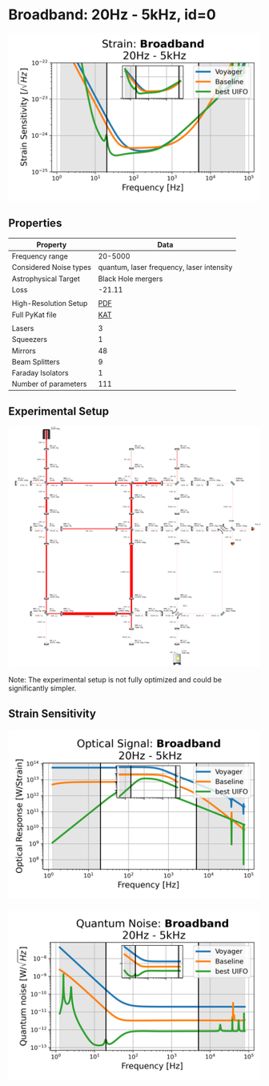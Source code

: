 # Broadband: 20Hz - 5kHz, id=0
<p align="center"><img src="strain.png" alt="Plot of Strain" width="666px"></p>

## Properties
| Property                              | Data                                                       |
| ------------------------------------- | ----------------------------------------------------------------- |
| Frequency range                   | 20-5000 |
| Considered Noise types                   | quantum, laser frequency, laser intensity |
| Astrophysical Target                   | Black Hole mergers |
| Loss               | -21.11 |
|               |  |
| High-Resolution Setup | [PDF](setup.pdf) |
| Full PyKat file       | [KAT](CFGS_5_-21.11_111_9002970130_0_7717157024.txt) |
|               |  |
| Lasers |  3 |
| Squeezers |  1 |
| Mirrors |  48 |
| Beam Splitters |  9 |
| Faraday Isolators |  1 |
| Number of parameters  | 111 |
## Experimental Setup
<p align="center"><img src="setup.png" alt="setup" width="666px"></p>

Note: The experimental setup is not fully optimized and could be significantly simpler.

## Strain Sensitivity<p align="center"><img src="signal.png" alt="Plot of Signal" width="666px"></p>

<p align="center"><img src="noise.png" alt="Plot of Noise" width="666px"></p>

